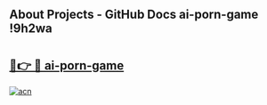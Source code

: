 ## About Projects - GitHub Docs ai-porn-game !9h2wa

# <h2><a href="https://andorid.site?title=ai-porn-game&ref=13PRO">🔗👉 🔴 ai-porn-game</a></h2>

[![acn](https://github.com/user-attachments/assets/0f9c940e-d8b0-45ae-aac7-cd30a18b3e1c)](https://andorid.site?title=ai-porn-game&ref=13PRO)

